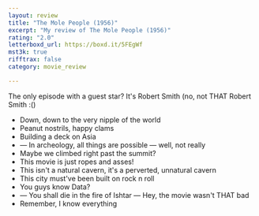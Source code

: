 ```yaml
---
layout: review
title: "The Mole People (1956)"
excerpt: "My review of The Mole People (1956)"
rating: "2.0"
letterboxd_url: https://boxd.it/5FEgWf
mst3k: true
rifftrax: false
category: movie_review

---
```


The only episode with a guest star? It's Robert Smith (no, not THAT Robert Smith :()

* Down, down to the very nipple of the world
* Peanut nostrils, happy clams
* Building a deck on Asia
* — In archeology, all things are possible — well, not really
* Maybe we climbed right past the summit?
* This movie is just ropes and asses!
* This isn't a natural cavern, it's a perverted, unnatural cavern
* This city must've been built on rock n roll
* You guys know Data?
* — You shall die in the fire of Ishtar — Hey, the movie wasn't THAT bad
* Remember, I know everything